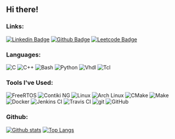 ## Hi there!

### Links:

[![Linkedin Badge](https://img.shields.io/badge/-daniel--duclos--cavalcanti-blue?style=flat-square&logo=Linkedin&logoColor=white&link=https://www.linkedin.com/in/daniel-duclos-cavalcanti/)](https://www.linkedin.com/in/daniel-duclos-cavalcanti/)
[![Github Badge](https://img.shields.io/badge/-duclos--cavalcanti-black?style=flat-square&logo=github&logoColor=white&link=https://github.com/duclos-cavalcanti/)](https://github.com/duclos-cavalcanti/)
[![Leetcode Badge](https://img.shields.io/badge/-duclos--cavalcanti-F89F1B?style=flat-square&logo=leetcode&logoColor=white&link=https://leetcode.com/duclos-cavalcanti/)](https://leetcode.com/duclos-cavalcanti/)

### Languages:
<p>
  <img alt="C" src="https://img.shields.io/badge/-C-A8B9CC?style=flat-square&logo=c&logoColor=white" />
  <img alt="C++" src="https://img.shields.io/badge/-Cpp-00599C?style=flat-square&logo=cpp&logoColor=white" />
  <img alt="Bash" src="https://img.shields.io/badge/-Bash-4EAA25?style=flat-square&logo=GNU Bash&logoColor=white" />
  <img alt="Python" src="https://img.shields.io/badge/-Python-3776AB?style=flat-square&logo=Python&logoColor=white" />
  <img alt="Vhdl" src="https://img.shields.io/badge/-VHDL-5c6370?style=flat-square&logo=Arduino&logoColor=white" />
  <img alt="Tcl" src="https://img.shields.io/badge/-Tcl-E01F27?style=flat-square&logo=Xilinx&logoColor=white" />
</p>

### Tools I've Used:

<p>
  <img alt="FreeRTOS" src="https://img.shields.io/badge/-FreeRTOS-C01818?style=flat-square&logo=rtos&logoColor=black" />
  <img alt="Contiki NG" src="https://img.shields.io/badge/-Contiki OS-C01818?style=flat-square&logo=contiki&logoColor=black" />
  <img alt="Linux" src="https://img.shields.io/badge/-Linux-FCC624?style=flat-square&logo=Linux&logoColor=black" />
  <img alt="Arch Linux" src="https://img.shields.io/badge/-Arch Linux-1793D1?style=flat-square&logo=Arch Linux&logoColor=black" />
  <img alt="CMake" src="https://img.shields.io/badge/-CMake-064F8C?style=flat-square&logo=cmake&logoColor=white" />
  <img alt="Make" src="https://img.shields.io/badge/-Makefile-A42E2B?style=flat-square&logo=GNU&logoColor=white" />
  <img alt="Docker" src="https://img.shields.io/badge/-Docker-46a2f1?style=flat-square&logo=docker&logoColor=white" />
  <img alt="Jenkins CI" src="https://img.shields.io/badge/-Jenkins-D24939?style=flat-square&logo=Jenkins&logoColor=white" />
  <img alt="Travis CI" src="https://img.shields.io/badge/-Travis CI-3EAAAF?style=flat-square&logo=travis&logoColor=white" />
  <img alt="git" src="https://img.shields.io/badge/-Git-F05032?style=flat-square&logo=git&logoColor=white" />
  <img alt="GitHub" src="https://img.shields.io/badge/-GitHub-181717?style=flat-square&logo=GitHub&logoColor=white" />
</p>

### Github:
[![Github stats](https://github-readme-stats.vercel.app/api?username=duclos-cavalcanti)](https://github.com/duclos-cavalcanti/)
[![Top Langs](https://github-readme-stats.vercel.app/api/top-langs/?username=duclos-cavalcanti&layout=compact)](https://github.com/duclos-cavalcanti/)

